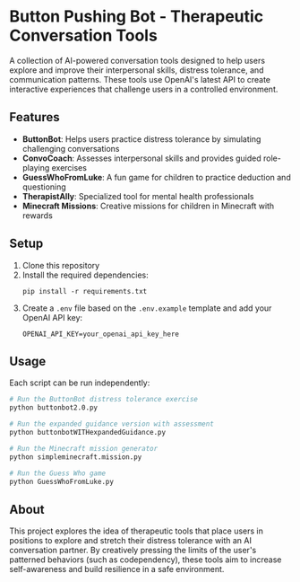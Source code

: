 # Button Pushing Bot - Therapeutic Conversation Tools

A collection of AI-powered conversation tools designed to help users explore and improve their interpersonal skills, distress tolerance, and communication patterns. These tools use OpenAI's latest API to create interactive experiences that challenge users in a controlled environment.

## Features

- **ButtonBot**: Helps users practice distress tolerance by simulating challenging conversations
- **ConvoCoach**: Assesses interpersonal skills and provides guided role-playing exercises
- **GuessWhoFromLuke**: A fun game for children to practice deduction and questioning
- **TherapistAlly**: Specialized tool for mental health professionals
- **Minecraft Missions**: Creative missions for children in Minecraft with rewards

## Setup

1. Clone this repository
2. Install the required dependencies:
   ```
   pip install -r requirements.txt
   ```
3. Create a `.env` file based on the `.env.example` template and add your OpenAI API key:
   ```
   OPENAI_API_KEY=your_openai_api_key_here
   ```

## Usage

Each script can be run independently:

```bash
# Run the ButtonBot distress tolerance exercise
python buttonbot2.0.py

# Run the expanded guidance version with assessment
python buttonbotWITHexpandedGuidance.py

# Run the Minecraft mission generator
python simpleminecraft.mission.py

# Run the Guess Who game
python GuessWhoFromLuke.py
```

## About

This project explores the idea of therapeutic tools that place users in positions to explore and stretch their distress tolerance with an AI conversation partner. By creatively pressing the limits of the user's patterned behaviors (such as codependency), these tools aim to increase self-awareness and build resilience in a safe environment.
